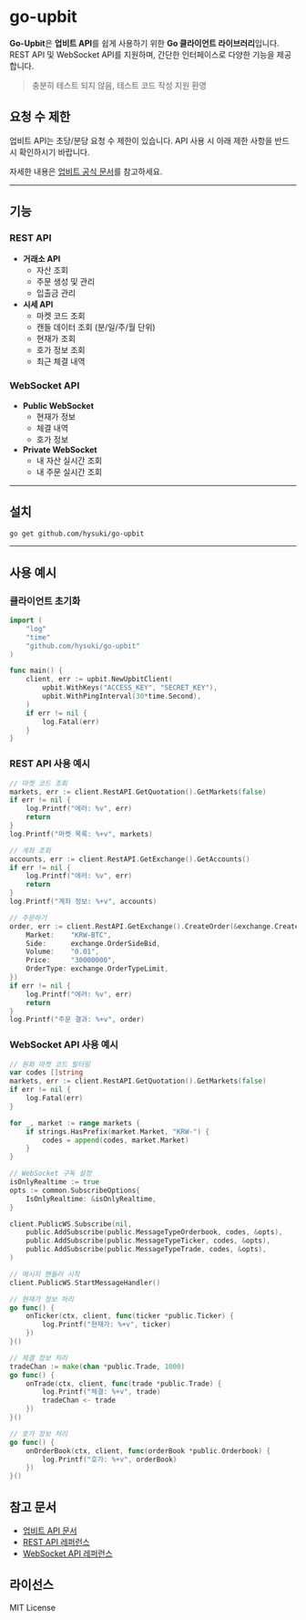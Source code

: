 # go-upbit

**Go-Upbit**은 **업비트 API**를 쉽게 사용하기 위한 **Go 클라이언트 라이브러리**입니다.  
REST API 및 WebSocket API를 지원하며, 간단한 인터페이스로 다양한 기능을 제공합니다.

> 충분히 테스트 되지 않음, 테스트 코드 작성 지원 환영

## 요청 수 제한

업비트 API는 초당/분당 요청 수 제한이 있습니다. API 사용 시 아래 제한 사항을 반드시 확인하시기 바랍니다.

자세한 내용은 [업비트 공식 문서](https://docs.upbit.com/docs/user-request-guide)를 참고하세요.

---

## 기능

### REST API
- **거래소 API**
  - 자산 조회
  - 주문 생성 및 관리
  - 입출금 관리
- **시세 API**
  - 마켓 코드 조회
  - 캔들 데이터 조회 (분/일/주/월 단위)
  - 현재가 조회
  - 호가 정보 조회
  - 최근 체결 내역

### WebSocket API
- **Public WebSocket**
  - 현재가 정보
  - 체결 내역
  - 호가 정보
- **Private WebSocket**  
  - 내 자산 실시간 조회
  - 내 주문 실시간 조회

---

## 설치
```bash
go get github.com/hysuki/go-upbit
```

---

## 사용 예시

### 클라이언트 초기화
```go
import (
	"log"
	"time"
	"github.com/hysuki/go-upbit"
)

func main() {
	client, err := upbit.NewUpbitClient(
		upbit.WithKeys("ACCESS_KEY", "SECRET_KEY"),
		upbit.WithPingInterval(30*time.Second),
	)
	if err != nil {
		log.Fatal(err)
	}
}
```

### REST API 사용 예시
```go
// 마켓 코드 조회
markets, err := client.RestAPI.GetQuotation().GetMarkets(false)
if err != nil {
	log.Printf("에러: %v", err)
	return
}
log.Printf("마켓 목록: %+v", markets)

// 계좌 조회
accounts, err := client.RestAPI.GetExchange().GetAccounts()
if err != nil {
	log.Printf("에러: %v", err)
	return
}
log.Printf("계좌 정보: %+v", accounts)

// 주문하기
order, err := client.RestAPI.GetExchange().CreateOrder(&exchange.CreateOrderRequest{
	Market:    "KRW-BTC",
	Side:      exchange.OrderSideBid,
	Volume:    "0.01",
	Price:     "30000000",
	OrderType: exchange.OrderTypeLimit,
})
if err != nil {
	log.Printf("에러: %v", err)
	return
}
log.Printf("주문 결과: %+v", order)
```

### WebSocket API 사용 예시
```go
// 원화 마켓 코드 필터링
var codes []string
markets, err := client.RestAPI.GetQuotation().GetMarkets(false)
if err != nil {
    log.Fatal(err)
}

for _, market := range markets {
    if strings.HasPrefix(market.Market, "KRW-") {
        codes = append(codes, market.Market)
    }
}

// WebSocket 구독 설정
isOnlyRealtime := true
opts := common.SubscribeOptions{
    IsOnlyRealtime: &isOnlyRealtime,
}

client.PublicWS.Subscribe(nil,
    public.AddSubscribe(public.MessageTypeOrderbook, codes, &opts),
    public.AddSubscribe(public.MessageTypeTicker, codes, &opts),
    public.AddSubscribe(public.MessageTypeTrade, codes, &opts),
)

// 메시지 핸들러 시작
client.PublicWS.StartMessageHandler()

// 현재가 정보 처리
go func() {
    onTicker(ctx, client, func(ticker *public.Ticker) {
        log.Printf("현재가: %+v", ticker)
    })
}()

// 체결 정보 처리
tradeChan := make(chan *public.Trade, 1000)
go func() {
    onTrade(ctx, client, func(trade *public.Trade) {
        log.Printf("체결: %+v", trade)
        tradeChan <- trade
    })
}()

// 호가 정보 처리
go func() {
    onOrderBook(ctx, client, func(orderBook *public.Orderbook) {
        log.Printf("호가: %+v", orderBook)
    })
}()
```

## 참고 문서
- [업비트 API 문서](https://docs.upbit.com/)
- [REST API 레퍼런스](https://docs.upbit.com/reference)
- [WebSocket API 레퍼런스](https://docs.upbit.com/reference/websocket-시세-유의사항)

## 라이선스
MIT License
